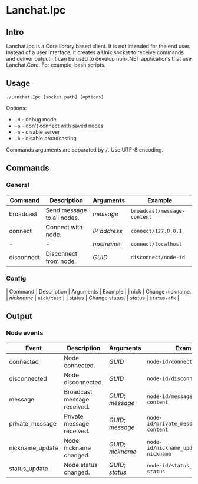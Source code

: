 # Lanchat.Ipc

## Intro
Lanchat.Ipc is a Core library based client. It is not intended for the end user.
Instead of a user interface, it creates a Unix socket to receive commands and deliver output.
It can be used to develop non-.NET applications that use Lanchat.Core. For example, bash scripts.

## Usage

`./Lanchat.Ipc [socket path] [options]`

Options:
* `-d` - debug mode
* `-a` - don't connect with saved nodes
* `-n` - disable server
* `-b` - disable broadcasting

Commands arguments are separated by `/`. Use UTF-8 encoding.

## Commands

### General

| Command    | Description                | Arguments    | Example                     |
|------------|----------------------------|--------------|-----------------------------|
| broadcast  | Send message to all nodes. | *message*    | `broadcast/message-content` |
| connect    | Connect with node.         | *IP address* | `connect/127.0.0.1`         |
| -          | -                          | *hostname*   | `connect/localhost`         |
| disconnect | Disconnect from node.      | *GUID*       | `disconnect/node-id`        |

### Config
| Command    | Description                | Arguments    | Example                     |
| nick       | Change nickname.           | *nickname*   | `nick/test`                 |
| status     | Change status.             | *status*     | `status/afk`                |

## Output

### Node events
| Event           | Description                 | Arguments          | Example                                   |
|-----------------|-----------------------------|--------------------|-------------------------------------------|
| connected       | Node connected.             | *GUID*             | `node-id/connected`                       |
| disconnected    | Node disconnected.          | *GUID*             | `node-id/disconnected`                    |
| message         | Broadcast message received. | *GUID*; *message*  | `node-id/message/message-content`         |
| private_message | Private message received.   | *GUID*; *message*  | `node-id/private_message/message-content` |
| nickname_update | Node nickname changed.      | *GUID*; *nickname* | `node-id/nickname_update/new-nickname`    |
| status_update   | Node status changed.        | *GUID*; *status*   | `node-id/status_update/new-status`        |
